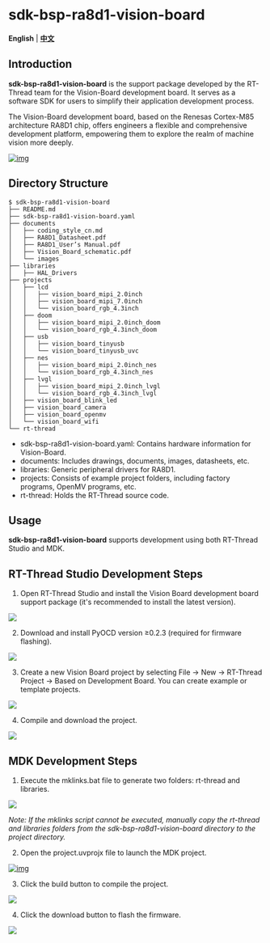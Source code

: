 # sdk-bsp-ra8d1-vision-board

**English** | [**中文**](./README_zh.md)

## Introduction

**sdk-bsp-ra8d1-vision-board** is the support package developed by the RT-Thread team for the Vision-Board development board. It serves as a software SDK for users to simplify their application development process.

The Vision-Board development board, based on the Renesas Cortex-M85 architecture RA8D1 chip, offers engineers a flexible and comprehensive development platform, empowering them to explore the realm of machine vision more deeply.

[![img](https://github.com/RT-Thread-Studio/sdk-bsp-ra8d1-vision-board/raw/master/documents/images/big.png)](https://github.com/RT-Thread-Studio/sdk-bsp-ra8d1-vision-board/blob/master/documents/images/big.png)

## Directory Structure



```
$ sdk-bsp-ra8d1-vision-board
├── README.md
├── sdk-bsp-ra8d1-vision-board.yaml
├── documents
│   ├── coding_style_cn.md
│   ├── RA8D1_Datasheet.pdf
│   ├── RA8D1_User’s Manual.pdf
│   ├── Vision_Board_schematic.pdf
│   └── images
├── libraries
│   ├── HAL_Drivers
├── projects
│   ├── lcd
│   │   ├── vision_board_mipi_2.0inch
│   │   ├── vision_board_mipi_7.0inch
│   │   └── vision_board_rgb_4.3inch
│   ├── doom
│   │   ├── vision_board_mipi_2.0inch_doom
│   │   └── vision_board_rgb_4.3inch_doom
│   ├── usb
│   │   ├── vision_board_tinyusb
│   │   └── vision_board_tinyusb_uvc
│   ├── nes
│   │   ├── vision_board_mipi_2.0inch_nes
│   │   └── vision_board_rgb_4.3inch_nes
│   ├── lvgl
│   │   ├── vision_board_mipi_2.0inch_lvgl
│   │   └── vision_board_rgb_4.3inch_lvgl
│   ├── vision_board_blink_led
│   ├── vision_board_camera
│   ├── vision_board_openmv
│   └── vision_board_wifi
└── rt-thread
```



- sdk-bsp-ra8d1-vision-board.yaml: Contains hardware information for Vision-Board.
- documents: Includes drawings, documents, images, datasheets, etc.
- libraries: Generic peripheral drivers for RA8D1.
- projects: Consists of example project folders, including factory programs, OpenMV programs, etc.
- rt-thread: Holds the RT-Thread source code.

## Usage

**sdk-bsp-ra8d1-vision-board** supports development using both RT-Thread Studio and MDK.

## RT-Thread Studio Development Steps

1. Open RT-Thread Studio and install the Vision Board development board support package (it's recommended to install the latest version).

![](documents/figures/1.png)

2. Download and install PyOCD version ≥0.2.3 (required for firmware flashing).

![](documents/figures/2.png)

3. Create a new Vision Board project by selecting File -> New -> RT-Thread Project -> Based on Development Board. You can create example or template projects.

![](documents/figures/3.png)

4. Compile and download the project.

![](documents/figures/4.png)

## MDK Development Steps

1. Execute the mklinks.bat file to generate two folders: rt-thread and libraries.

![](documents/figures/5.png)

*Note: If the mklinks script cannot be executed, manually copy the rt-thread and libraries folders from the sdk-bsp-ra8d1-vision-board directory to the project directory.*

2. Open the project.uvprojx file to launch the MDK project.

[![img](https://github.com/RT-Thread-Studio/sdk-bsp-ra8d1-vision-board/raw/master/documents/figures/uvprojx.png)](https://github.com/RT-Thread-Studio/sdk-bsp-ra8d1-vision-board/blob/master/documents/figures/uvprojx.png)

3. Click the build button to compile the project.

![](documents/figures/7.png)

4. Click the download button to flash the firmware.

![](documents/figures/8.png)